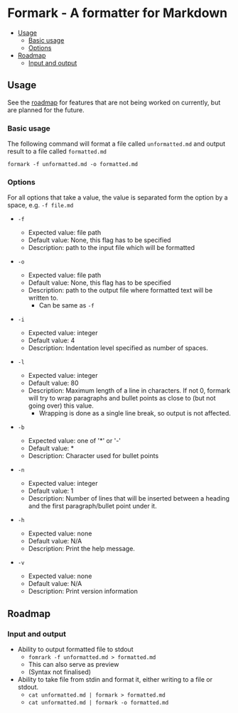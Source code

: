 # Formark - A formatter for Markdown
- [Usage](#usage)
  - [Basic usage](#basic-usage)
  - [Options](#options)
- [Roadmap](#roadmap)
  - [Input and output](#input-and-output)

## Usage

See the [roadmap](#roadmap) for features that are not being worked on currently,
but are planned for the future.

### Basic usage

The following command will format a file called `unformatted.md` and output
result to a file called `formatted.md`

```shell
formark -f unformatted.md -o formatted.md
```

### Options

For all options that take a value, the value is separated form the option by a
space, e.g. `-f file.md`

- `-f`

  - Expected value: file path
  - Default value: None, this flag has to be specified
  - Description: path to the input file which will be formatted

- `-o`

  - Expected value: file path
  - Default value: None, this flag has to be specified
  - Description: path to the output file where formatted text will be written
    to.
    - Can be same as `-f`

- `-i`

  - Expected value: integer
  - Default value: 4
  - Description: Indentation level specified as number of spaces.

- `-l`

  - Expected value: integer
  - Default value: 80
  - Description: Maximum length of a line in characters. If not 0, formark will
    try to wrap paragraphs and bullet points as close to (but not going over)
    this value.
    - Wrapping is done as a single line break, so output is not affected.

- `-b`

  - Expected value: one of '\*' or '-'
  - Default value: \*
  - Description: Character used for bullet points

- `-n`

  - Expected value: integer
  - Default value: 1
  - Description: Number of lines that will be inserted between a heading and the
    first paragraph/bullet point under it.

- `-h`

  - Expected value: none
  - Default value: N/A
  - Description: Print the help message.

- `-v`

  - Expected value: none
  - Default value: N/A
  - Description: Print version information

## Roadmap

### Input and output

- Ability to output formatted file to stdout
  - `fomrark -f unformatted.md > formatted.md`
  - This can also serve as preview
  - (Syntax not finalised)
- Ability to take file from stdin and format it, either writing to a file or
  stdout.
  - `cat unformatted.md | formark > formatted.md`
  - `cat unformatted.md | formark -o formatted.md`
